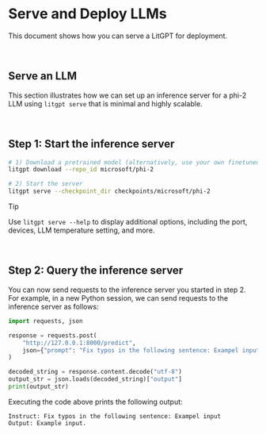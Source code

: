 # Serve and Deploy LLMs

This document shows how you can serve a LitGPT for deployment. 

&nbsp;
## Serve an LLM

This section illustrates how we can set up an inference server for a phi-2 LLM using `litgpt serve` that is minimal and highly scalable.


&nbsp;
## Step 1: Start the inference server


```bash
# 1) Download a pretrained model (alternatively, use your own finetuned model)
litgpt download --repo_id microsoft/phi-2

# 2) Start the server
litgpt serve --checkpoint_dir checkpoints/microsoft/phi-2
```

> [!TIP]
> Use `litgpt serve --help` to display additional options, including the port, devices, LLM temperature setting, and more.


&nbsp;
## Step 2: Query the inference server

You can now send requests to the inference server you started in step 2. For example, in a new Python session, we can send requests to the inference server as follows:


```python
import requests, json

response = requests.post(
    "http://127.0.0.1:8000/predict", 
    json={"prompt": "Fix typos in the following sentence: Exampel input"}
)

decoded_string = response.content.decode("utf-8")
output_str = json.loads(decoded_string)["output"]
print(output_str)
```

Executing the code above prints the following output:

```
Instruct: Fix typos in the following sentence: Exampel input
Output: Example input.
```
